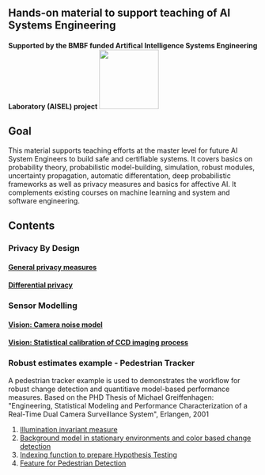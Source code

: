 ## Hands-on material to support teaching of AI Systems Engineering

#### Supported by the BMBF funded Artifical Intelligence Systems Engineering Laboratory (AISEL) project  <img src="pics/BMBF_gefoerdert_2017_en.jpg" width="120">



## Goal
This material supports teaching efforts at the master level for future AI System Engineers to build safe and certifiable systems. 
It covers basics on probability theory, probabilistic model-building, simulation, robust modules, uncertainty propagation, automatic differentation, deep probabilistic frameworks as well as privacy measures and basics for affective AI. It complements existing courses on machine learning and system and software engineering. 



## Contents
<!---
### Basics of probability theory and random variables

#### Experiments, Sample Spaces, and Events
#### Probability Axioms 
#### Computing Probabilities 
#### Conditional Probability
#### Rule of Bayes 
#### Discrete Random Variables 
#### Continuous Random Variables  
#### Expectiation Values
#### Common Discrete Distributions
#### Maximum likelihood estimation

### Uncertainty Propagation 

####	Covariance propagation
####	Statistical and systematic uncertainty estimates in probability theory
####	Aleatoric and epistemic uncertainty in statistical machine learning
####	A comparison of uncertainty on estimates vs uncertainty from data

###	Automatic differentiation

###	Probabilistic Programming Frameworks
--->

###	Privacy By Design
#### [General privacy measures](notebooks/privacy_metrics.ipynb)
#### [Differential privacy](notebooks/diffpriv.ipynb)
<!---
###	Affective AI / Human-AI interaction:
####	World modelling and Simulation in Human-AI Systems
####	Emotion estimation techniques
--->
###	Sensor Modelling
####	[Vision: Camera noise model](notebooks/NoiseModel.ipynb) 
####	[Vision: Statistical calibration of CCD imaging process](notebooks/ImageCalibration.ipynb) 

### Robust estimates example - Pedestrian Tracker
A pedestrian tracker example is used to demonstrates the workflow for robust change detection and quantitiave model-based performance measures.
Based on the PHD Thesis of Michael Greiffenhagen: "Engineering, Statistical Modeling and Performance Characterization of a Real-Time Dual Camera Surveillance System", Erlangen, 2001
1. [Illumination invariant measure](notebooks/PedestrianDetector-IlluminInvMeasure.ipynb)
2. [Background model in stationary environments and color based change detection](notebooks/PedestrianDetector-BackgroundModel.ipynb)
3. [Indexing function to prepare Hypothesis Testing](notebooks/PedestrianDetector-IndexingHypoGen.ipynb)
4. [Feature for Pedestrian Detection](notebooks/PedestrianDetector-FeatureGenPedEstimation.ipynb)
